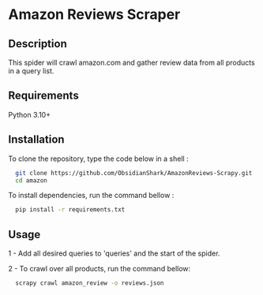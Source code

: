 # Amazon Reviews Scraper



## Description

This spider will crawl amazon.com and gather review data from all products in a query list.

## Requirements

Python 3.10+


## Installation

To clone the repository, type the code below in a shell :

```bash
  git clone https://github.com/ObsidianShark/AmazonReviews-Scrapy.git
  cd amazon
```

To install dependencies, run the command bellow :

```bash
  pip install -r requirements.txt
```



## Usage

1 - Add all desired queries to 'queries' and the start of the spider.

2 - To crawl over all products, run the command bellow:

```bash
  scrapy crawl amazon_review -o reviews.json
```




